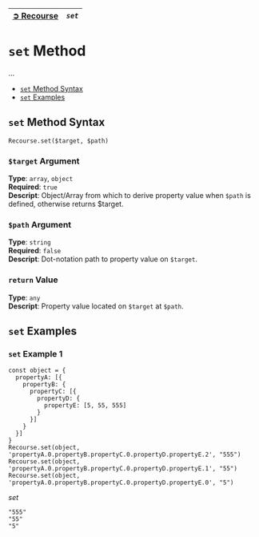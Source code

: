 | [➲ Recourse](../../README.md) | *`set`* |
| :-- | :-- |

# `set` Method
...  
 - [`set` Method Syntax](#set-method-syntax)
 - [`set` Examples](#set-examples)

## `set` Method Syntax
```
Recourse.set($target, $path)
```
### `$target` Argument
**Type**: `array`, `object`  
**Required**: `true`  
**Descript**: Object/Array from which to derive property value when `$path` is defined, otherwise returns $target.  

### `$path` Argument
**Type**: `string`  
**Required**: `false`  
**Descript**: Dot-notation path to property value on `$target`.  

### `return` Value
**Type**: `any`  
**Descript**: Property value located on `$target` at `$path`.    

## `set` Examples
### `set` Example 1
```
const object = {
  propertyA: [{
    propertyB: {
      propertyC: [{
        propertyD: {
          propertyE: [5, 55, 555]
        }
      }]
    }
  }]
}
Recourse.set(object, 'propertyA.0.propertyB.propertyC.0.propertyD.propertyE.2', "555")
Recourse.set(object, 'propertyA.0.propertyB.propertyC.0.propertyD.propertyE.1', "55")
Recourse.set(object, 'propertyA.0.propertyB.propertyC.0.propertyD.propertyE.0', "5")
```
*set*  
```
"555"
"55"
"5"
```